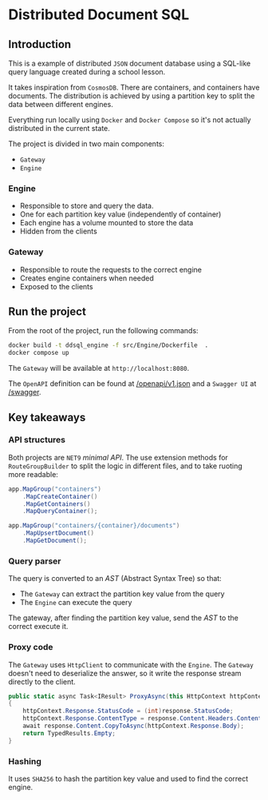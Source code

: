 # Distributed Document SQL

## Introduction

This is a example of distributed `JSON` document database using a SQL-like query language created during a school lesson.

It takes inspiration from `CosmosDB`. There are containers, and containers have documents.
The distribution is achieved by using a partition key to split the data between different engines.

Everything run locally using `Docker` and `Docker Compose` so it's not actually distributed in the current state.

The project is divided in two main components:
- `Gateway`
- `Engine`

### Engine

- Responsible to store and query the data.
- One for each partition key value (independently of container)
- Each engine has a volume mounted to store the data
- Hidden from the clients

### Gateway

- Responsible to route the requests to the correct engine
- Creates engine containers when needed
- Exposed to the clients

## Run the project

From the root of the project, run the following commands:

```bash
docker build -t ddsql_engine -f src/Engine/Dockerfile  .      
docker compose up
```

The `Gateway` will be available at `http://localhost:8080`.

The `OpenAPI` definition can be found at [/openapi/v1.json](http://localhost:8080/openapi/v1.json) and
a `Swagger UI` at [/swagger](http://localhost:8080/swagger).

## Key takeaways

### API structures

Both projects are `NET9` *minimal API*. The use extension methods for `RouteGroupBuilder` to split the logic in different files, and to take ruoting more readable:

```csharp
app.MapGroup("containers")
    .MapCreateContainer()
    .MapGetContainers()
    .MapQueryContainer();

app.MapGroup("containers/{container}/documents")
    .MapUpsertDocument()
    .MapGetDocument();
```

### Query parser

The query is converted to an *AST* (Abstract Syntax Tree) so that:
- The `Gateway` can extract the partition key value from the query
- The `Engine` can execute the query

The gateway, after finding the partition key value, send the *AST* to the correct execute it.

### Proxy code

The `Gateway` uses `HttpClient` to communicate with the `Engine`. 
The `Gateway` doesn't need to deserialize the answer, so it write the response stream directly to the client.

```csharp
public static async Task<IResult> ProxyAsync(this HttpContext httpContext, HttpResponseMessage response)
{
    httpContext.Response.StatusCode = (int)response.StatusCode;
    httpContext.Response.ContentType = response.Content.Headers.ContentType?.ToString();
    await response.Content.CopyToAsync(httpContext.Response.Body);
    return TypedResults.Empty;
}
```

### Hashing

It uses `SHA256` to hash the partition key value and used to find the correct engine.